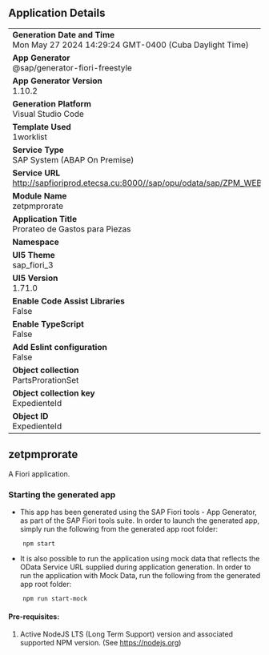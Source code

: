 ## Application Details
|               |
| ------------- |
|**Generation Date and Time**<br>Mon May 27 2024 14:29:24 GMT-0400 (Cuba Daylight Time)|
|**App Generator**<br>@sap/generator-fiori-freestyle|
|**App Generator Version**<br>1.10.2|
|**Generation Platform**<br>Visual Studio Code|
|**Template Used**<br>1worklist|
|**Service Type**<br>SAP System (ABAP On Premise)|
|**Service URL**<br>http://sapfioriprod.etecsa.cu:8000//sap/opu/odata/sap/ZPM_WEB_FIORI_SRV
|**Module Name**<br>zetpmprorate|
|**Application Title**<br>Prorateo de Gastos para Piezas|
|**Namespace**<br>|
|**UI5 Theme**<br>sap_fiori_3|
|**UI5 Version**<br>1.71.0|
|**Enable Code Assist Libraries**<br>False|
|**Enable TypeScript**<br>False|
|**Add Eslint configuration**<br>False|
|**Object collection**<br>PartsProrationSet|
|**Object collection key**<br>ExpedienteId|
|**Object ID**<br>ExpedienteId|

## zetpmprorate

A Fiori application.

### Starting the generated app

-   This app has been generated using the SAP Fiori tools - App Generator, as part of the SAP Fiori tools suite.  In order to launch the generated app, simply run the following from the generated app root folder:

```
    npm start
```

- It is also possible to run the application using mock data that reflects the OData Service URL supplied during application generation.  In order to run the application with Mock Data, run the following from the generated app root folder:

```
    npm run start-mock
```

#### Pre-requisites:

1. Active NodeJS LTS (Long Term Support) version and associated supported NPM version.  (See https://nodejs.org)


